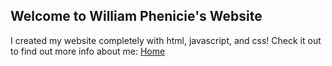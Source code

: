 ## Welcome to William Phenicie's Website
I created my website completely with html, javascript, and css!
Check it out to find out more info about me:
<a href="HomePage.html">Home</a>
